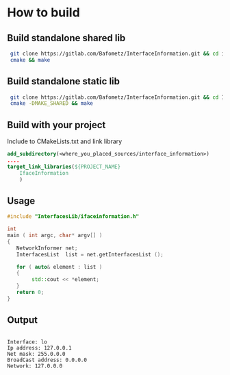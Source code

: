 # How to build 

## Build standalone shared lib

```bash
 git clone https://gitlab.com/Bafometz/InterfaceInformation.git && cd interface_information
 cmake && make
```

## Build standalone static lib

```bash
 git clone https://gitlab.com/Bafometz/InterfaceInformation.git && cd InterfaceInformation
 cmake -DMAKE_SHARED && make
```



## Build with your project

Include to CMakeLists.txt and link library

```cmake
add_subdirectory(<where_you_placed_sources/interface_information>)
....
target_link_libraries(${PROJECT_NAME}
    IfaceInformation
    )
```

## Usage

```c++
#include "InterfacesLib/ifaceinformation.h"

int
main ( int argc, char* argv[] )
{
   NetworkInformer net;
   InterfacesList  list = net.getInterfacesList ();

   for ( auto& element : list )
   {
        std::cout << *element;
   }
   return 0;
}
```

## Output

```

Interface: lo
Ip address: 127.0.0.1
Net mask: 255.0.0.0
BroadCast address: 0.0.0.0
Network: 127.0.0.0

```

